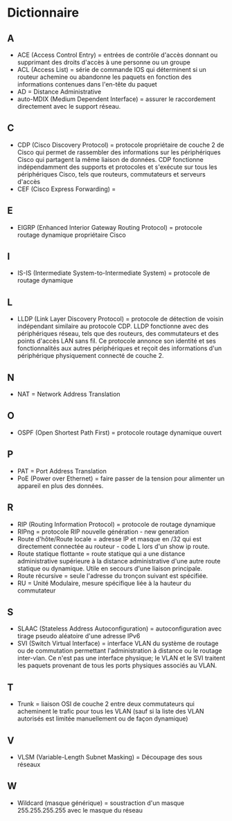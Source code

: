 # Dictionnaire

## A

* ACE (Access Control Entry) = entrées de contrôle d'accès donnant ou supprimant des droits d'accès à une personne ou un groupe
* ACL (Access List) = série de commande IOS qui déterminent si un routeur achemine ou abandonne les paquets en fonction des informations contenues dans l'en-tête du paquet
* AD = Distance Administrative
* auto-MDIX (Medium Dependent Interface) = assurer le raccordement directement avec le support réseau.

## C

* CDP (Cisco Discovery Protocol) = protocole propriétaire de couche 2 de Cisco qui permet de rassembler des informations sur les périphériques Cisco qui partagent la même liaison de données. CDP fonctionne indépendamment des supports et protocoles et s'exécute sur tous les périphériques Cisco, tels que routeurs, commutateurs et serveurs d'accès
* CEF (Cisco Express Forwarding) = 

## E

* EIGRP (Enhanced Interior Gateway Routing Protocol) = protocole routage dynamique propriétaire Cisco

## I

* IS-IS (Intermediate System-to-Intermediate System) = protocole de routage dynamique

## L

* LLDP (Link Layer Discovery Protocol) = protocole de détection de voisin indépendant similaire au protocole CDP. LLDP fonctionne avec des périphériques réseau, tels que des routeurs, des commutateurs et des points d'accès LAN sans fil. Ce protocole annonce son identité et ses fonctionnalités aux autres périphériques et reçoit des informations d'un périphérique physiquement connecté de couche 2.

## N

* NAT = Network Address Translation

## O

* OSPF (Open Shortest Path First) = protocole routage dynamique ouvert

## P

* PAT = Port Address Translation
* PoE (Power over Ethernet) = faire passer de la tension pour alimenter un appareil en plus des données.

## R

* RIP (Routing Information Protocol) = protocole de routage dynamique
* RIPng = protocole RIP nouvelle génération - new generation
* Route d'hôte/Route locale = adresse IP et masque en /32 qui est directement connectée au routeur - code L lors d'un show ip route.
* Route statique flottante = route statique qui a une distance administrative supérieure à la distance administrative d'une autre route statique ou dynamique. Utile en secours d'une liaison principale.
* Route récursive = seule l'adresse du tronçon suivant est spécifiée.
* RU = Unité Modulaire, mesure spécifique liée à la hauteur du commutateur

## S

* SLAAC (Stateless Address Autoconfiguration) = autoconfiguration avec tirage pseudo aléatoire d'une adresse IPv6
* SVI (Switch Virtual Interface) = interface VLAN du système de routage ou de commutation permettant l'administration à distance ou le routage inter-vlan. Ce n'est pas une interface physique; le VLAN et le SVI traitent les paquets provenant de tous les ports physiques associés au VLAN.

## T

* Trunk = liaison OSI de couche 2 entre deux commutateurs qui acheminent le trafic pour tous les VLAN (sauf si la liste des VLAN autorisés est limitée manuellement ou de façon dynamique)

## V

* VLSM (Variable-Length Subnet Masking) = Découpage des sous réseaux

## W

* Wildcard (masque générique) = soustraction d'un masque 255.255.255.255 avec le masque du réseau
